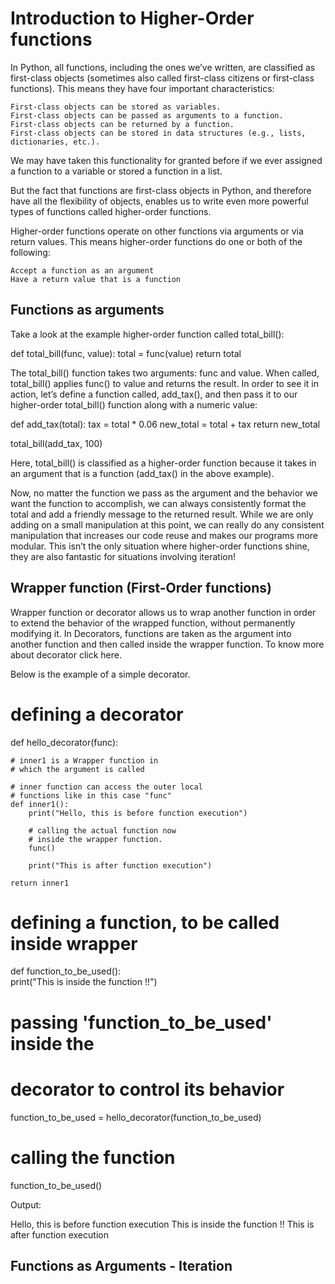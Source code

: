 # Introduction to Higher-Order functions
In Python, all functions, including the ones we’ve written, are classified as first-class objects (sometimes also called first-class citizens or first-class functions). This means they have four important characteristics:

    First-class objects can be stored as variables.
    First-class objects can be passed as arguments to a function.
    First-class objects can be returned by a function.
    First-class objects can be stored in data structures (e.g., lists, dictionaries, etc.).

We may have taken this functionality for granted before if we ever assigned a function to a variable or stored a function in a list.

But the fact that functions are first-class objects in Python, and therefore have all the flexibility of objects, enables us to write even more powerful types of functions called higher-order functions.

Higher-order functions operate on other functions via arguments or via return values. This means higher-order functions do one or both of the following:

    Accept a function as an argument
    Have a return value that is a function

## Functions as arguments
Take a look at the example higher-order function called total_bill():

def total_bill(func, value):
  total = func(value)
  return total

The total_bill() function takes two arguments: func and value. When called, total_bill() applies func() to value and returns the result. In order to see it in action, let’s define a function called, add_tax(), and then pass it to our higher-order total_bill() function along with a numeric value:

def add_tax(total):
  tax = total * 0.06
  new_total = total + tax
  return new_total
 
total_bill(add_tax, 100)

Here, total_bill() is classified as a higher-order function because it takes in an argument that is a function (add_tax() in the above example). 

Now, no matter the function we pass as the argument and the behavior we want the function to accomplish, we can always consistently format the total and add a friendly message to the returned result. While we are only adding on a small manipulation at this point, we can really do any consistent manipulation that increases our code reuse and makes our programs more modular. This isn’t the only situation where higher-order functions shine, they are also fantastic for situations involving iteration!

## Wrapper function (First-Order functions)
Wrapper function or decorator allows us to wrap another function in order to extend the behavior of the wrapped function, without permanently modifying it. In Decorators, functions are taken as the argument into another function and then called inside the wrapper function. To know more about decorator click here.

Below is the example of a simple decorator.

# defining a decorator  
def hello_decorator(func):  
    
    # inner1 is a Wrapper function in   
    # which the argument is called  
        
    # inner function can access the outer local  
    # functions like in this case "func"  
    def inner1():  
        print("Hello, this is before function execution")  
    
        # calling the actual function now  
        # inside the wrapper function.  
        func()  
    
        print("This is after function execution")  
            
    return inner1  
    
    
# defining a function, to be called inside wrapper  
def function_to_be_used():  
    print("This is inside the function !!")  
    
    
# passing 'function_to_be_used' inside the  
# decorator to control its behavior  
function_to_be_used = hello_decorator(function_to_be_used)  
    
    
# calling the function  
function_to_be_used()  

Output:

Hello, this is before function execution
This is inside the function !!
This is after function execution

## Functions as Arguments - Iteration

